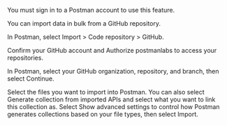 
You must sign in to a Postman account to use this feature.

You can import data in bulk from a GitHub repository.

In Postman, select Import > Code repository > GitHub.

Confirm your GitHub account and Authorize postmanlabs to access your repositories.

In Postman, select your GitHub organization, repository, and branch, then select Continue.

Select the files you want to import into Postman. You can also select Generate collection from imported APIs and select what you want to link this collection as. Select Show advanced settings to control how Postman generates collections based on your file types, then select Import.

